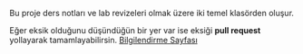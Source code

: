 Bu proje ders notları ve lab revizeleri olmak üzere iki temel klasörden oluşur.

Eğer eksik olduğunu düşündüğün bir yer var ise eksiği **pull request** yollayarak tamamlayabilirsin. [Bilgilendirme Sayfası](https://github.com/java-util-help/info/blob/master/README.md)